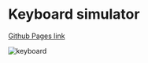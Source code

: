 # Keyboard simulator
[Github Pages link](https://evgotem.github.io/keyboard/)

![keyboard](https://user-images.githubusercontent.com/57010853/151709161-5dee56e8-2d9f-4677-87bd-4298bb123522.jpg)

